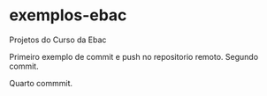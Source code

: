 # exemplos-ebac
Projetos do Curso da Ebac

Primeiro exemplo de commit e push no repositorio remoto.
Segundo commit.

Quarto commmit.
